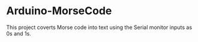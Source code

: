 # Arduino-MorseCode
This project coverts Morse code into text using the Serial monitor inputs as 0s and 1s.
